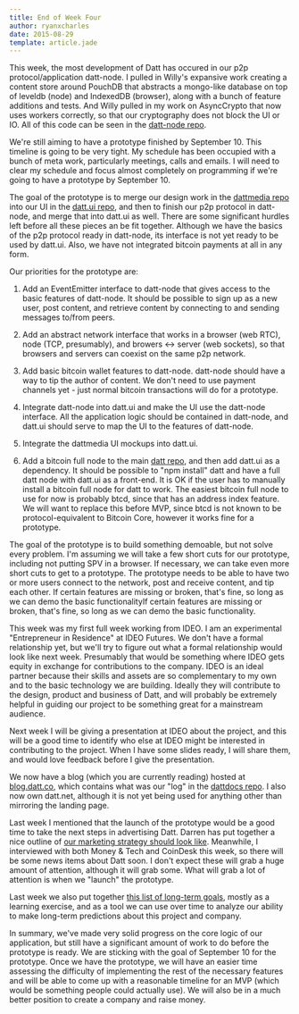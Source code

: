 ```yaml
---
title: End of Week Four
author: ryanxcharles
date: 2015-08-29
template: article.jade
---
```


This week, the most development of Datt has occured in our p2p
protocol/application datt-node. I pulled in Willy's expansive work creating a
content store around PouchDB that abstracts a mongo-like database on top of
leveldb (node) and IndexedDB (browser), along with a bunch of feature additions
and tests. And Willy pulled in my work on AsyncCrypto that now uses workers
correctly, so that our cryptography does not block the UI or IO. All of this
code can be seen in the [datt-node
repo](https://github.com/dattnetwork/datt-node).

We're still aiming to have a prototype finished by September 10. This timeline
is going to be very tight. My schedule has been occupied with a bunch of meta
work, particularly meetings, calls and emails. I will need to clear my schedule
and focus almost completely on programming if we're going to have a prototype
by September 10.

The goal of the prototype is to merge our design work in the [dattmedia
repo](https://github.com/dattnetwork/dattmedia) into our UI in the [datt.ui
repo](https://github.com/dattnetwork/datt.ui), and then to finish our p2p
protocol in datt-node, and merge that into datt.ui as well. There are some
significant hurdles left before all these pieces an be fit together. Although
we have the basics of the p2p protocol ready in datt-node, its interface is not
yet ready to be used by datt.ui. Also, we have not integrated bitcoin payments
at all in any form.

Our priorities for the prototype are:

1) Add an EventEmitter interface to datt-node that gives access to the basic
features of datt-node. It should be possible to sign up as a new user, post
content, and retrieve content by connecting to and sending messages to/from
peers.

2) Add an abstract network interface that works in a browser (web RTC), node
(TCP, presumably), and browers <-> server (web sockets), so that browsers and
servers can coexist on the same p2p network.

3) Add basic bitcoin wallet features to datt-node. datt-node should have a way
to tip the author of content. We don't need to use payment channels yet - just
normal bitcoin transactions will do for a prototype.

4) Integrate datt-node into datt.ui and make the UI use the datt-node
interface. All the application logic should be contained in datt-node, and
datt.ui should serve to map the UI to the features of datt-node.

5) Integrate the dattmedia UI mockups into datt.ui.

6) Add a bitcoin full node to the main [datt
repo](https://github.com/dattnetwork/datt), and then add datt.ui as a
dependency. It should be possible to "npm install" datt and have a full datt
node with datt.ui as a front-end. It is OK if the user has to manually install
a bitcoin full node for datt to work. The easiest bitcoin full node to use for
now is probably btcd, since that has an address index feature. We will want to
replace this before MVP, since btcd is not known to be protocol-equivalent to
Bitcoin Core, however it works fine for a prototype.

The goal of the prototype is to build something demoable, but not solve every
problem. I'm assuming we will take a few short cuts for our prototype,
including not putting SPV in a browser. If necessary, we can take even more
short cuts to get to a prototype. The prototype needs to be able to have two or
more users connect to the network, post and receive content, and tip each
other. If certain features are missing or broken, that's fine, so long as we
can demo the basic functionalityIf certain features are missing or broken,
that's fine, so long as we can demo the basic functionality.

This week was my first full week working from IDEO. I am an experimental
"Entrepreneur in Residence" at IDEO Futures. We don't have a formal
relationship yet, but we'll try to figure out what a formal relationship would
look like next week. Presumably that would be something where IDEO gets equity
in exchange for contributions to the company. IDEO is an ideal partner because
their skills and assets are so complementary to my own and to the basic
technology we are building. Ideally they will contribute to the design, product
and business of Datt, and will probably be extremely helpful in guiding our
project to be something great for a mainstream audience.

Next week I will be giving a presentation at IDEO about the project, and this
will be a good time to identify who else at IDEO might be interested in
contributing to the project. When I have some slides ready, I will share them,
and would love feedback before I give the presentation.

We now have a blog (which you are currently reading) hosted at
[blog.datt.co](http://blog.datt.co), which contains what was our "log" in the
[dattdocs repo](https://github.com/dattnetwork/dattdocs). I also now own
datt.net, although it is not yet being used for anything other than mirroring
the landing page.

Last week I mentioned that the launch of the prototype would be a good time to
take the next steps in advertising Datt. Darren has put together a nice outline
of [our marketing strategy should look
like](https://docs.google.com/document/d/1n61bW6JYmzLP0BQQUsFmVj5ilHKZ2S4QBAewKuH6xjo/edit).
Meanwhile, I interviewed with both Money & Tech and CoinDesk this week, so
there will be some news items about Datt soon. I don't expect these will grab a
huge amount of attention, although it will grab some. What will grab a lot of
attention is when we "launch" the prototype.

Last week we also put together [this list of long-term
goals](https://docs.google.com/document/d/1C9FNbS8GlQ6z5wwNXT2NsbWXPmSTDyVkl4MUmv6h770/edit),
mostly as a learning exercise, and as a tool we can use over time to analyze
our ability to make long-term predictions about this project and company.

In summary, we've made very solid progress on the core logic of our
application, but still have a significant amount of work to do before the
prototype is ready. We are sticking with the goal of September 10 for the
prototype. Once we have the prototype, we will have an easier time assessing
the difficulty of implementing the rest of the necessary features and will be
able to come up with a reasonable timeline for an MVP (which would be something
people could actually use). We will also be in a much better position to create
a company and raise money.
